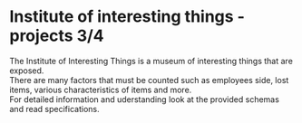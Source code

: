 # Institute of interesting things - projects 3/4

The Institute of Interesting Things is a museum of interesting things that are exposed.  
There are many factors that must be counted such as employees side, lost items, various characteristics of items and more.  
For detailed information and uderstanding look at the provided schemas and read specifications.  
